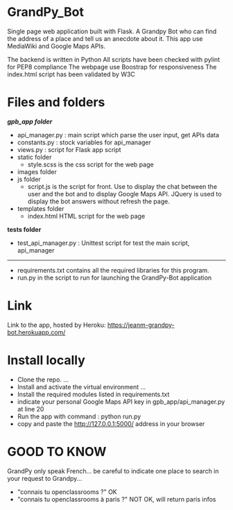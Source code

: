 # GrandPy_Bot
Single page web application built with Flask. 
A Grandpy Bot who can find the address of a place and tell us an anecdote about it. 
This app use MediaWiki and Google Maps APIs.

The backend is written in Python 
All scripts have been checked with pylint for PEP8 compliance
The webpage use Boostrap for responsiveness
The index.html script has been validated by W3C


# Files and folders

___gpb_app folder___
- api_manager.py : main script which parse the user input, get APIs data
- constants.py : stock variables for api_manager
- views.py : script for Flask app script
- static folder
    - style.scss is the css script for the web page
- images folder
- js folder
    - script.js is the script for front. Use to display the chat between the user and the bot and 
    to display Google Maps API. JQuery is used to display the bot answers without refresh the page.
- templates folder
    - index.html HTML script for the web page

__tests folder__
- test_api_manager.py : Unittest script for test the main script, api_manager

____
- requirements.txt contains all the required libraries for this program.
- run.py in the script to run for launching the GrandPy-Bot application

# Link

Link to the app, hosted by Heroku: https://jeanm-grandpy-bot.herokuapp.com/

# Install locally
- Clone the repo.
  ...
- Install and activate the virtual environment
  ...
- Install the required modules listed in requirements.txt
- indicate your personal Google Maps API key in gpb_app/api_manager.py at line 20
- Run the app with command : python run.py
- copy and paste the http://127.0.0.1:5000/ address in your browser

# GOOD TO KNOW
GrandPy only speak French...
be careful to indicate one place to search in your request to Grandpy...
- "connais tu openclassrooms ?" OK
- "connais tu openclassrooms à paris ?" NOT OK, will return paris infos

